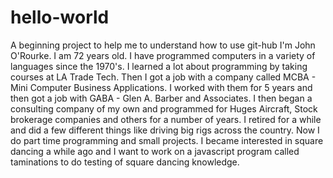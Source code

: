 # hello-world
A beginning project to help me to understand how to use git-hub
I'm John O'Rourke. I am 72 years old. I have programmed computers in a variety of languages since the 1970's. I learned a lot about programming by taking courses at LA Trade Tech. Then I got a job with a company called MCBA - Mini Computer Business Applications. I worked with them for 5 years and then got a job with GABA - Glen A. Barber and Associates. I then began a consulting company of my own and programmed for Huges Aircraft, Stock brokerage companies and others for a number of years. I retired for a while and did a few different things like driving big rigs across the country. Now I do part time programming and small projects. I became interested in square dancing a while ago and I want to work on a javascript program called taminations to do testing of square dancing knowledge.
